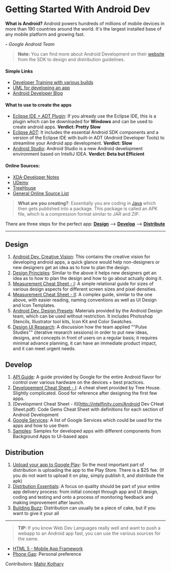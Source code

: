 Getting Started With Android Dev
=================================
 **What is Android?**
Android powers hundreds of millions of mobile devices in more than 190 countries around the world. It's the largest installed base of any mobile platform and growing fast. 

_**-** Google Android Team_

> **Note:** You can find more about Android Development on their [website](http://developer.android.com) from the SDK to design and distribution guidelines.

#### Simple Links
  * [Developer Training with various builds](http://developer.android.com/training/index.html)
  * [UML for developing an app](http://developer.android.com/tools/workflow/index.html)
  * [Android Developer Blog](http://android-developers.blogspot.com/)

#### What to use to create the apps
* [Eclipse IDE + ADT Plugin](http://dl.google.com/android/installer_r23.0.2-windows.exe): If you already use the Eclipse IDE, this is a plugin which can be downloaded for **Windows** and can be used to create android apps. 
**Verdict: Pretty Slow**
* [Eclipse ADT](http://developer.android.com/sdk/index.html#win-bundle):  It includes the essential Android SDK components and a version of the Eclipse IDE with built-in ADT (Android Developer Tools) to streamline your Android app development.
**Verdict: Slow**
* [Android Studio](http://developer.android.com/sdk/installing/studio.html): Android Studio is a new Android development environment based on IntelliJ IDEA. **Verdict: Beta but Efficient**

#### Online Sources:
* [XDA-Developer Notes](http://www.xda-developers.com/android/want-to-learn-how-to-program-for-android-start-here/)
* [UDemy](https://www.udemy.com/learn-android-programming-from-scratch-beta/)
* [TreeHouse](http://teamtreehouse.com/join/android-development/)
* [General Online Source List](http://www.ideatoappster.com/10-best-online-resources-learn-android-development/)

> **What are you creating?**: Essentially you are coding in [Java](https://github.com/HackerCollective/resources/blob/gh-pages/Programming/java.md "Hacker Collective Resource Page") which then gets published into a package. This package is called an APK file, which is a compression format similar to JAR and ZIP.

There are three steps for the perfect app: **[Design](http://developer.android.com/design/index.html "Android Dev. Design Home")** --> **[Develop](http://developer.android.com/develop/index.html  "Android Dev. Develop Home")** --> **[Distribute](http://developer.android.com/distribute/index.html  "Android Dev. Distribute Home")**

***
Design
-----------

1. [Android Dev. Creative Vision](http://developer.android.com/design/get-started/creative-vision.html): This contains the creative vision for developing android apps, a quick glance would help non-designers or new designers get an idea as to how to plan the design.
2. [Design Principles](http://developer.android.com/design/get-started/principles.html): Similar to the above it helps new designers get an idea as to how to plan the design and how to go about actually doing it.
3. [Measurement Cheat Sheet - I](http://www.doubleencore.com/wp-content/uploads/2014/01/Android-Design-Cheat-Sheet-highres.png): A simple relational guide for sizes of various design aspects for different screen sizes and pixel densities.
4. [Measurement Cheat Sheet - II](http://petrnohejl.github.io/Android-Cheatsheet-For-Graphic-Designers/): A complex guide, similar to the one above, with easier reading, naming conventions as well as UI Design and Icon Templates.
5. [Android Dev. Design Presets](http://developer.android.com/design/downloads/index.html): Materials provided by the Android Design team, which can be used without restriction. It includes Photoshop Stencils, Illustrator tool kits, Icon Kit and Color Swatches. 
6. [Design UI Research](https://www.youtube.com/watch?v=6MOeVNbh9cY): A discussion how the team applied ""Pulse Studies"" (iterative research sessions) in order to put new ideas, designs, and concepts in front of users on a regular basis; it requires minimal advance planning, it can have an immediate product impact, and it can meet urgent needs.

Develop
---------

1. [API Guide](http://developer.android.com/guide/index.html): A guide provided by Google for the entire Android flavor for control over various hardware on the devices + best practices.
2. [Developement Cheat Sheet - I](http://treehouse-cheatsheets.s3.amazonaws.com/android_island1_cheat_sheet.html): A cheat sheet provided by Tree House. Slightly complicated. Good for reference after designing the first few apps.
3. [Development Cheat Sheet - II](http://intelfinity.com/Android Dev CHeat Sheet.pdf): Code Gems Cheat Sheet with definitions for each section of Android Development
4. [Google Services](http://developer.android.com/google/index.html): A list of Google Services which could be used for the apps and how to use them
5. [Samples](http://developer.android.com/samples/index.html): Samples for developed apps with different components from Background Apps to UI-based apps

Distribution
--------------

1. [Upload your app to Google Play](https://play.google.com/apps/publish/signup/): So the most important part of distribution is uploading the app to the Play Store. There is a $25 fee. (If you do not want to upload it on play, simply publish it, and distribute the apk)
2. [Distrbution Essentials](http://developer.android.com/distribute/essentials/index.html): A focus on quality should be part of your entire app delivery process: from initial concept through app and UI design, coding and testing and onto a process of monitoring feedback and making improvement after launch.
3. [Building Buzz](http://developer.android.com/distribute/users/build-buzz.html): Distribution can usually be a piece of cake, but if you want to give it your all

***

> **TIP:** If you know Web Dev Languages really well and want to push a webapp to an Android app fast, you can use the various sources for the same.
* [HTML 5 - Mobile App Framework](http://www.sitepoint.com/creating-mobile-html5-application-app-framework/)
* [Phone Gap](http://phonegap.com/): Personal preference


Contributors: [Mahir Kothary](https://github.com/mahirk)


